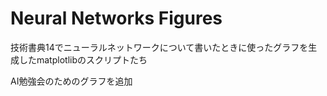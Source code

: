 # Neural Networks Figures

技術書典14でニューラルネットワークについて書いたときに使ったグラフを生成したmatplotlibのスクリプトたち

AI勉強会のためのグラフを追加
